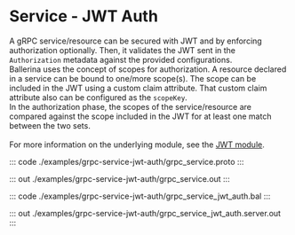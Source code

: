 # Service - JWT Auth

A gRPC service/resource can be secured with JWT and by enforcing
authorization optionally. Then, it validates the JWT sent in the
`Authorization` metadata against the provided configurations.<br/>
Ballerina uses the concept of scopes for authorization. A resource declared
in a service can be bound to one/more scope(s). The scope can be included
in the JWT using a custom claim attribute. That custom claim attribute
also can be configured as the `scopeKey`.<br/>
In the authorization phase, the scopes of the service/resource are compared
against the scope included in the JWT for at least one match between the two
sets.<br/><br/>
For more information on the underlying module, 
see the [JWT module](https://docs.central.ballerina.io/ballerina/jwt/latest/).

::: code ./examples/grpc-service-jwt-auth/grpc_service.proto :::

::: out ./examples/grpc-service-jwt-auth/grpc_service.out :::

::: code ./examples/grpc-service-jwt-auth/grpc_service_jwt_auth.bal :::

::: out ./examples/grpc-service-jwt-auth/grpc_service_jwt_auth.server.out :::